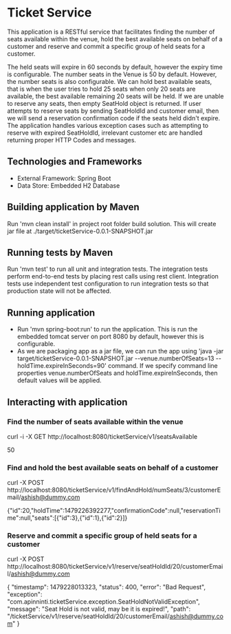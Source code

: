 # Ticket Service

This application is a RESTful service that facilitates finding the number of seats available within the venue, hold the best available 
seats on behalf of a customer and reserve and commit a specific group of held seats for a customer.

The held seats will expire in 60 seconds by default, however the expiry time is configurable. The number seats in the Venue is 50 by default.
However, the number seats is also configurable. We can hold best available seats,
that is when the user tries to hold 25 seats when only 20 seats are available, the best available remaining 20 seats will be held.
If we are unable to reserve any seats, then empty SeatHold object is returned. If user attempts to reserve seats by sending 
SeatHoldId and customer email, then we will send a reservation confirmation code if the seats held didn't expire. 
The application handles various exception cases such as attempting to reserve with expired SeatHoldId, irrelevant customer etc 
are handled returning proper HTTP Codes and messages.


## Technologies and Frameworks

- External Framework: Spring Boot
- Data Store: Embedded H2 Database

## Building application by Maven

Run 'mvn clean install' in project root folder build solution. This will create jar file at ./target/ticketService-0.0.1-SNAPSHOT.jar

## Running tests by Maven

Run 'mvn test' to run all unit and integration tests. The integration tests perform end-to-end tests by placing rest calls using rest client.
Integration tests  use independent test configuration to run integration tests so that production state will not be affected.

## Running application

- Run 'mvn spring-boot:run' to run the application. This is run the embedded tomcat server on port 8080 by default, however this is configurable.
- As we are packaging app as a jar file, we can run the app using 'java -jar target/ticketService-0.0.1-SNAPSHOT.jar --venue.numberOfSeats=13 --holdTime.expireInSeconds=90' command.
  If we specify command line properties venue.numberOfSeats and holdTime.expireInSeconds, then default values will be applied. 

## Interacting with application
### Find the number of seats available within the venue    
curl -i -X GET http://localhost:8080/ticketService/v1/seatsAvailable

50

### Find and hold the best available seats on behalf of a customer
curl -X POST http://localhost:8080/ticketService/v1/findAndHold/numSeats/3/customerEmail/ashish@dummy.com 

{"id":20,"holdTime":1479226392277,"confirmationCode":null,"reservationTime":null,"seats":[{"id":3},{"id":1},{"id":2}]}

### Reserve and commit a specific group of held seats for a customer
curl -X POST http://localhost:8080/ticketService/v1/reserve/seatHoldId/20/customerEmail/ashish@dummy.com

  {
    "timestamp": 1479228013323,
    "status": 400,
    "error": "Bad Request",
    "exception": "com.apinninti.ticketService.exception.SeatHoldNotValidException",
    "message": "Seat Hold is not valid, may be it is expired!",
    "path": "/ticketService/v1/reserve/seatHoldId/20/customerEmail/ashish@dummy.com"
  }

